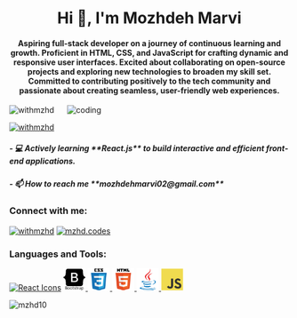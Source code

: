 <h1 align="center">Hi 👋, I'm Mozhdeh Marvi</h1>
<h4 align="center">Aspiring full-stack developer on a journey of continuous learning and growth. Proficient in HTML, CSS, and JavaScript for crafting dynamic and responsive user interfaces. Excited about collaborating on open-source projects and exploring new technologies to broaden my skill set. Committed to contributing positively to the tech community and passionate about creating seamless, user-friendly web experiences.</h4>

<img align="right" alt="coding" width="400" src="https://media.giphy.com/media/L1R1tvI9svkIWwpVYr/giphy.gif" >

<p align="left"> <img src="https://komarev.com/ghpvc/?username=withmzhd&label=Profile%20views&color=0e75b6&style=flat" alt="withmzhd" /> </p>

<p align="left"> <a href="https://twitter.com/withmzhd" target="blank"><img src="https://img.shields.io/twitter/follow/withmzhd?logo=twitter&style=for-the-badge" alt="withmzhd" /></a> </p>

<h5>- 💻 Actively learning **React.js** to build interactive and efficient front-end applications.</h5>

<h5>- 📫 How to reach me **mozhdehmarvi02@gmail.com**</h5>

<h3 align="left">Connect with me:</h3>
<p align="left">
<a href="https://twitter.com/withmzhd" target="blank"><img align="center" src="https://raw.githubusercontent.com/rahuldkjain/github-profile-readme-generator/master/src/images/icons/Social/twitter.svg" alt="withmzhd" height="30" width="40" /></a>
<a href="https://instagram.com/mzhd.codes" target="blank"><img align="center" src="https://raw.githubusercontent.com/rahuldkjain/github-profile-readme-generator/master/src/images/icons/Social/instagram.svg" alt="mzhd.codes" height="30" width="40" /></a>
</p>

<h3 align="left">Languages and Tools:</h3>
<p align="left"> <a href="https://react.dev/" target="_blank" rel="noreferrer"><img src="https://raw.githubusercontent.com/react-icons/react-icons/master/react-icons.svg" width="40" height="40" alt="React Icons"></a> <a href="https://getbootstrap.com" target="_blank" rel="noreferrer"> <img src="https://raw.githubusercontent.com/devicons/devicon/master/icons/bootstrap/bootstrap-plain-wordmark.svg" alt="bootstrap" width="40" height="40"/> </a> <a href="https://www.w3schools.com/css/" target="_blank" rel="noreferrer"> <img src="https://raw.githubusercontent.com/devicons/devicon/master/icons/css3/css3-original-wordmark.svg" alt="css3" width="40" height="40"/> </a> <a href="https://www.w3.org/html/" target="_blank" rel="noreferrer"> <img src="https://raw.githubusercontent.com/devicons/devicon/master/icons/html5/html5-original-wordmark.svg" alt="html5" width="40" height="40"/> </a> <a href="https://www.java.com" target="_blank" rel="noreferrer"> <img src="https://raw.githubusercontent.com/devicons/devicon/master/icons/java/java-original.svg" alt="java" width="40" height="40"/> </a> <a href="https://developer.mozilla.org/en-US/docs/Web/JavaScript" target="_blank" rel="noreferrer"> <img src="https://raw.githubusercontent.com/devicons/devicon/master/icons/javascript/javascript-original.svg" alt="javascript" width="40" height="40"/> </a> </p>

<img align="left" src="https://github-readme-stats.vercel.app/api/top-langs?username=mzhd10&show_icons=true&locale=en&layout=compact" alt="mzhd10" />


